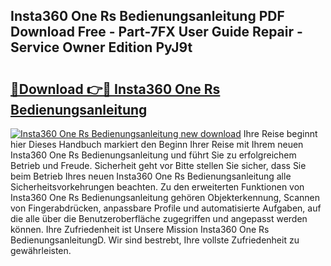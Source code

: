 ## Insta360 One Rs Bedienungsanleitung PDF Download Free - Part-7FX User Guide Repair - Service Owner Edition PyJ9t

# <h2><a href="http://df5w817.blite.top/?on=Insta360+One+Rs+Bedienungsanleitung">🔗Download 👉🔴 Insta360 One Rs Bedienungsanleitung</a></h2>

[![Insta360 One Rs Bedienungsanleitung new download](https://i.imgur.com/lujVjoI.png)](http://df5w817.blite.top/?on=Insta360+One+Rs+Bedienungsanleitung)
Ihre Reise beginnt hier Dieses Handbuch markiert den Beginn Ihrer Reise mit Ihrem neuen Insta360 One Rs Bedienungsanleitung und führt Sie zu erfolgreichem Betrieb und Freude. Sicherheit geht vor Bitte stellen Sie sicher, dass Sie beim Betrieb Ihres neuen Insta360 One Rs Bedienungsanleitung alle Sicherheitsvorkehrungen beachten. Zu den erweiterten Funktionen von Insta360 One Rs Bedienungsanleitung gehören Objekterkennung, Scannen von Fingerabdrücken, anpassbare Profile und automatisierte Aufgaben, auf die alle über die Benutzeroberfläche zugegriffen und angepasst werden können. Ihre Zufriedenheit ist Unsere Mission Insta360 One Rs BedienungsanleitungD. Wir sind bestrebt, Ihre vollste Zufriedenheit zu gewährleisten.
